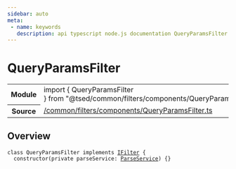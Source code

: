 ```yaml
---
sidebar: auto
meta:
 - name: keywords
   description: api typescript node.js documentation QueryParamsFilter class
---
```

# QueryParamsFilter <Badge text="Class" type="class"/>
<!-- Summary -->
<section class="symbol-info"><table class="is-full-width"><tbody><tr><th>Module</th><td><div class="lang-typescript"><span class="token keyword">import</span> { QueryParamsFilter }&nbsp;<span class="token keyword">from</span>&nbsp;<span class="token string">"@tsed/common/filters/components/QueryParamsFilter"</span></div></td></tr><tr><th>Source</th><td><a href="https://github.com/Romakita/ts-express-decorators/blob/v4.30.1/src//common/filters/components/QueryParamsFilter.ts#L0-L0">/common/filters/components/QueryParamsFilter.ts</a></td></tr></tbody></table></section>

<!-- Overview -->
## Overview


<pre><code class="typescript-lang "><span class="token keyword">class</span> QueryParamsFilter <span class="token keyword">implements</span> <a href="/api/common/filters/interfaces/IFilter.html"><span class="token">IFilter</span></a> <span class="token punctuation">{</span>
  <span class="token keyword">constructor</span><span class="token punctuation">(</span><span class="token keyword">private</span> parseService<span class="token punctuation">:</span> <a href="/api/common/filters/services/ParseService.html"><span class="token">ParseService</span></a><span class="token punctuation">)</span> <span class="token punctuation">{</span><span class="token punctuation">}</span></code></pre>